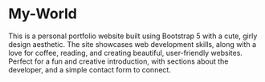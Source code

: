 # My-World
This is a personal portfolio website built using Bootstrap 5 with a cute, girly design aesthetic. The site showcases web development skills, along with a love for coffee, reading, and creating beautiful, user-friendly websites. Perfect for a fun and creative introduction, with sections about the developer, and a simple contact form to connect.
